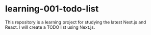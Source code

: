 # learning-001-todo-list

This repository is a learning project for studying the latest Next.js and React. I will create a TODO list using Next.js.
